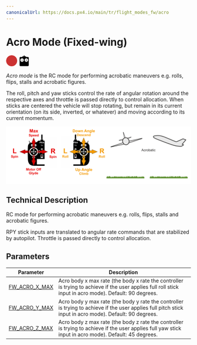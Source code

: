 ```yaml
---
canonicalUrl: https://docs.px4.io/main/tr/flight_modes_fw/acro
---
```


# Acro Mode (Fixed-wing)

[<img src="../../assets/site/difficulty_hard.png" title="Hard to fly" width="30px" />](../getting_started/flight_modes.md#key_difficulty)&nbsp;[<img src="../../assets/site/remote_control.svg" title="Manual/Remote control required" width="30px" />](../getting_started/flight_modes.md#key_manual)&nbsp;

*Acro mode* is the RC mode for performing acrobatic maneuvers e.g. rolls, flips, stalls and acrobatic figures.

The roll, pitch and yaw sticks control the rate of angular rotation around the respective axes and throttle is passed directly to control allocation. When sticks are centered the vehicle will stop rotating, but remain in its current orientation (on its side, inverted, or whatever) and moving according to its current momentum.

![FW Manual Acrobatic Flight](../../assets/flight_modes/manual_acrobatic_FW.png)

## Technical Description

RC mode for performing acrobatic maneuvers e.g. rolls, flips, stalls and acrobatic figures.

RPY stick inputs are translated to angular rate commands that are stabilized by autopilot. Throttle is passed directly to control allocation.


## Parameters

| Parameter                                                                                           | Description                                                                                                                                              |
| --------------------------------------------------------------------------------------------------- | -------------------------------------------------------------------------------------------------------------------------------------------------------- |
| <a id="FW_ACRO_X_MAX"></a>[FW_ACRO_X_MAX](../advanced_config/parameter_reference.md#FW_ACRO_X_MAX) | Acro body x max rate (the body x rate the controller is trying to achieve if the user applies full roll stick input in acro mode). Default: 90 degrees.  |
| <a id="FW_ACRO_Y_MAX"></a>[FW_ACRO_Y_MAX](../advanced_config/parameter_reference.md#FW_ACRO_Y_MAX) | Acro body y max rate (the body y rate the controller is trying to achieve if the user applies full pitch stick input in acro mode). Default: 90 degrees. |
| <a id="FW_ACRO_Z_MAX"></a>[FW_ACRO_Z_MAX](../advanced_config/parameter_reference.md#FW_ACRO_Z_MAX) | Acro body z max rate (the body z rate the controller is trying to achieve if the user applies full yaw stick input in acro mode). Default: 45 degrees.   |
